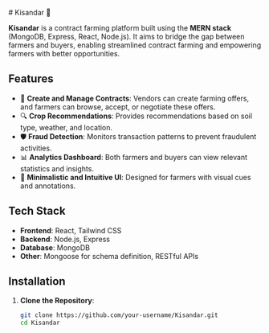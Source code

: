 
 # Kisandar 🌾

**Kisandar** is a contract farming platform built using the **MERN stack** (MongoDB, Express, React, Node.js). It aims to bridge the gap between farmers and buyers, enabling streamlined contract farming and empowering farmers with better opportunities.


## Features

- 📑 **Create and Manage Contracts**: Vendors can create farming offers, and farmers can browse, accept, or negotiate these offers.
- 🔍 **Crop Recommendations**: Provides recommendations based on soil type, weather, and location.
- 🛡️ **Fraud Detection**: Monitors transaction patterns to prevent fraudulent activities.
- 📊 **Analytics Dashboard**: Both farmers and buyers can view relevant statistics and insights.
- 🌱 **Minimalistic and Intuitive UI**: Designed for farmers with visual cues and annotations.

## Tech Stack

- **Frontend**: React, Tailwind CSS
- **Backend**: Node.js, Express
- **Database**: MongoDB
- **Other**: Mongoose for schema definition, RESTful APIs

## Installation

1. **Clone the Repository**:
   ```bash
   git clone https://github.com/your-username/Kisandar.git
   cd Kisandar
